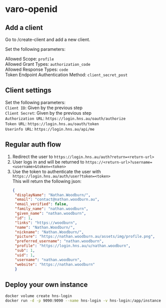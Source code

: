 # varo-openid

## Add a client
Go to /create-client and add a new client.

Set the following parameters:  

Allowed Scope: `profile`  
Allowed Grant Types: `authorization_code`  
Allowed Response Types: `code`  
Token Endpoint Authentication Method: `client_secret_post`

## Client settings
Set the following parameters:  
`Client ID`: Given by the previous step  
`Client Secret`: Given by the previous step  
`Authorization URL`: `https://login.hns.au/oauth/authorize`  
`Token URL`: `https://login.hns.au/oauth/token`  
`Userinfo URL`: `https://login.hns.au/api/me`  



## Regular auth flow
1. Redirect the user to `https://login.hns.au/auth?return=<return-url>`
2. User logs in and will be returned to `https://<return-url>?username=<username>&token=<token>`
3. Use the token to authenticate the user with `https://login.hns.au/auth/user?token=<token>`  
   This will return the following json:  
   ```json
   {
	"displayName": "Nathan.Woodburn/",
	"email": "contact@nathan.woodburn.au",
	"email_verified": false,
	"family_name": "nathan.woodburn",
	"given_name": "nathan.woodburn",
	"id": 1,
	"links": "https://woodburn",
	"name": "Nathan.Woodburn/",
	"nickname": "Nathan.Woodburn/",
	"picture": "https://nathan.woodburn.au/assets/img/profile.png",
	"preferred_username": "nathan.woodburn",
	"profile": "https://login.hns.au/u/nathan.woodburn",
	"sub": 1,
	"uid": 1,
	"username": "nathan.woodburn",
	"website": "https://nathan.woodburn"
    }
   ```


## Deploy your own instance

```bash
docker volume create hns-login
docker run -d -p 9090:9090 --name hns-login -v hns-login:/app/instance git.woodburn.au/nathanwoodburn/hns-login:latest
```

